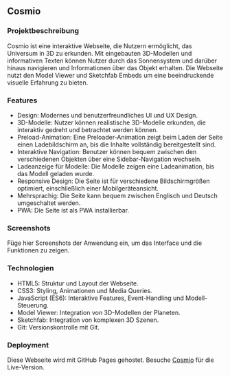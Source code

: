 ## Cosmio

### Projektbeschreibung

Cosmio ist eine interaktive Webseite, die Nutzern ermöglicht, das Universum in 3D zu erkunden. Mit eingebauten 3D-Modellen und informativen Texten können Nutzer durch das Sonnensystem und darüber hinaus navigieren und Informationen
über das Objekt erhalten. Die Webseite nutzt den Model Viewer und Sketchfab Embeds um eine beeindruckende visuelle Erfahrung zu bieten.

### Features

- Design: Modernes und benutzerfreundliches UI und UX Design.
- 3D-Modelle: Nutzer können realistische 3D-Modelle erkunden, die interaktiv gedreht und betrachtet werden können.
- Preload-Animation: Eine Preloader-Animation zeigt beim Laden der Seite einen Ladebildschirm an, bis die Inhalte vollständig bereitgestellt sind.
- Interaktive Navigation: Benutzer können bequem zwischen den verschiedenen Objekten über eine Sidebar-Navigation wechseln.
- Ladeanzeige für Modelle: Die Modelle zeigen eine Ladeanimation, bis das Modell geladen wurde.
- Responsive Design: Die Seite ist für verschiedene Bildschirmgrößen optimiert, einschließlich einer Mobilgeräteansicht.
- Mehrsprachig: Die Seite kann bequem zwischen Englisch und Deutsch umgeschaltet werden.
- PWA: Die Seite ist als PWA installierbar.

### Screenshots

Füge hier Screenshots der Anwendung ein, um das Interface und die Funktionen zu zeigen.

### Technologien

- HTML5: Struktur und Layout der Webseite.
- CSS3: Styling, Animationen und Media Queries.
- JavaScript (ES6): Interaktive Features, Event-Handling und Modell-Steuerung.
- Model Viewer: Integration von 3D-Modellen der Planeten.
- Sketchfab: Integration von komplexen 3D Szenen.
- Git: Versionskontrolle mit Git.
  
### Deployment
Diese Webseite wird mit GitHub Pages gehostet. Besuche [Cosmio](https://ivan-555.github.io/Cosmio/) für die Live-Version.

